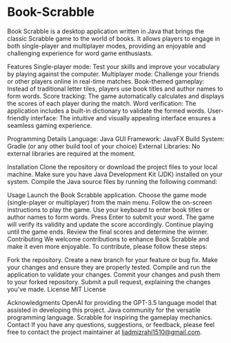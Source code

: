 # Book-Scrabble
Book Scrabble is a desktop application written in Java that brings the classic Scrabble game to the world of books. 
It allows players to engage in both single-player and multiplayer modes, providing an enjoyable and challenging experience for word game enthusiasts.

Features
Single-player mode: Test your skills and improve your vocabulary by playing against the computer.
Multiplayer mode: Challenge your friends or other players online in real-time matches.
Book-themed gameplay: Instead of traditional letter tiles, players use book titles and author names to form words.
Score tracking: The game automatically calculates and displays the scores of each player during the match.
Word verification: The application includes a built-in dictionary to validate the formed words.
User-friendly interface: The intuitive and visually appealing interface ensures a seamless gaming experience.

Programming Details
Language: Java
GUI Framework: JavaFX
Build System: Gradle (or any other build tool of your choice)
External Libraries: No external libraries are required at the moment.

Installation
Clone the repository or download the project files to your local machine.
Make sure you have Java Development Kit (JDK) installed on your system.
Compile the Java source files by running the following command:

Usage
Launch the Book Scrabble application.
Choose the game mode (single-player or multiplayer) from the main menu.
Follow the on-screen instructions to play the game.
Use your keyboard to enter book titles or author names to form words.
Press Enter to submit your word. The game will verify its validity and update the score accordingly.
Continue playing until the game ends.
Review the final scores and determine the winner.
Contributing
We welcome contributions to enhance Book Scrabble and make it even more enjoyable. To contribute, please follow these steps:

Fork the repository.
Create a new branch for your feature or bug fix.
Make your changes and ensure they are properly tested.
Compile and run the application to validate your changes.
Commit your changes and push them to your forked repository.
Submit a pull request, explaining the changes you've made.
License
MIT License

Acknowledgments
OpenAI for providing the GPT-3.5 language model that assisted in developing this project.
Java community for the versatile programming language.
Scrabble for inspiring the gameplay mechanics.
Contact
If you have any questions, suggestions, or feedback, please feel free to contact the project maintainer at liadmizrahi1510@gmail.com.

